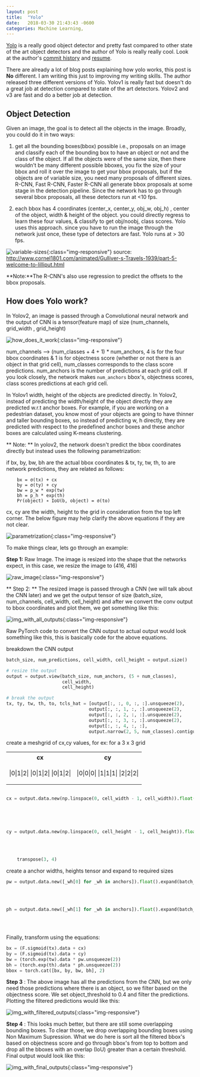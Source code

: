 ```yaml
---
layout: post
title:  "Yolo"
date:   2018-03-30 21:43:43 -0600
categories: Machine Learning,
---
```


[Yolo](https://pjreddie.com/media/files/papers/YOLOv3.pdf) is a really
good object detector and pretty fast compared to other state of the art object detectors and
the author of Yolo is really really cool. Look at the author's [commit history](https://github.com/pjreddie/darknet/commits/master?after=508381b37fe75e0e1a01bcb2941cb0b31eb0e4c9+34)
and  [resume](https://pjreddie.com/static/Redmon%20Resume.pdf).

There are already a lot of blog posts explaining how yolo works, this post is **No** different.
I am writing this just to improving my writing skills. The author released three different versions
of Yolo. Yolov1 is really fast but doesn't do a great job at detection compared to state of the art
detectors. Yolov2 and v3 are fast and do a better job at detection.
<!-- I will talk about Yolo v2 & v3 in this post. -->

## Object Detection

Given an image, the goal is to detect all the objects in the image. Broadly, you could do it in two
ways:
1. get all the bounding boxes(bbox) possible i.e., proposals on an image and classify each of the bounding box to have an
object or not and the class of the object. If all the objects were of the same size, then there wouldn't
be many different possible bboxes, you fix the size of your bbox and roll it over the image to
get your bbox proposals, but if the objects are of variable size, you need many proposals of different
sizes. R-CNN, Fast R-CNN, Faster R-CNN all generate bbox proposals at some stage in the detection pipeline.
Since the network has to go through several bbox proposals, all these detectors run at <10 fps.

2. each bbox has 4 coordinates (center_x, center_y, obj_w, obj_h) , center of the object, width & height
of the object. you could directly regress to learn these four values, & classify to get obj/noobj, class
scores. Yolo uses this approach. since you have to run the image through the network just once, these type
of detectors are fast. Yolo runs at > 30 fps.

![variable-sizes]({{site.baseurl}}/images/large_vs_small.jpg){:class="img-responsive"}
source: http://www.cornel1801.com/animated/Gulliver-s-Travels-1939/part-5-welcome-to-lilliput.html

**Note:**The R-CNN's also use regression to predict the offsets to the bbox proposals.

## How does Yolo work?

In Yolov2, an image is passed through a Convolutional neural network and the output of CNN is a tensor(feature map) of size
(num_channels,  grid_width , grid_height)

![how_does_it_work]({{site.baseurl}}/images/how_does_it_work3.png){:class="img-responsive"}

num_channels --> (num_classes + 4 + 1) * num_anchors, 4 is for the four bbox coordinates & 1 is
for objectness score (whether or not there is an object in that grid cell), num_classes corresponds to the class score
predictions. num_anchors is the number of predictions at each grid cell. If you look closely, the network makes `num_anchors`
bbox's, objectness scores, class scores predictions at each grid cell.

In Yolov1 width, height of the objects are predicted directly. In Yolov2, instead of predicting the width/height of the object directly
they are predicted w.r.t anchor boxes. For example, if you are working on a pedestrian dataset, you know most of your
objects are going to have thinner and taller bounding boxes, so instead of predicting w, h directly, they are predicted with respect to the
predefined anchor boxes and these anchor boxes are calculated using K-means clustering.

** Note: ** In yolov2, the network doesn't predict the bbox coordinates directly but instead uses the following parametrization:

if bx, by, bw, bh are the actual bbox coordinates & tx, ty, tw, th, to are network predictions, they are related as follows:

        bx = σ(tx) + cx
        by = σ(ty) + cy
        bw = p_w * exp(tw)
        bh = p_h * exp(th)
        Pr(object) ∗ IoU(b, object) = σ(to)

cx, cy are the width, height to the grid in consideration from the top left corner. The below figure may help clarify the above
equations if they are not clear.

![parametrization]({{site.baseurl}}/images/feature_map.png){:class="img-responsive"}

To make things clear, lets go through an example:

**Step 1:** Raw Image. The image is resized into the shape that the networks expect, in this case,
we resize the image to (416, 416)

![raw_image]({{site.baseurl}}/images/raw_image.png){:class="img-responsive"}

** Step 2: ** The resized image is passed through a CNN (we will talk about the CNN later) and we get
the output tensor of size (batch_size, num_channels, cell_width, cell_height) and after we convert the conv
output to bbox coordinates and plot them, we get something like this:

![img_with_all_outputs]({{site.baseurl}}/images/img_with_all_outputs.png){:class="img-responsive"}

Raw PyTorch code to convert the CNN output to actual output would look something like this, this is
basically code for the above equations.

breakdown the CNN output

```python
batch_size, num_predictions, cell_width, cell_height = output.size()

# resize the output
output = output.view(batch_size, num_anchors, (5 + num_classes),
                     cell_width,
                     cell_height)

# break the output
tx, ty, tw, th, to, tcls_hat = [output[:, :, 0, :, :].unsqueeze(2),
                               output[:, :, 1, :, :].unsqueeze(2),
                               output[:, :, 2, :, :].unsqueeze(2),
                               output[:, :, 3, :, :].unsqueeze(2),
                               output[:, :, 4, :, :],
                               output.narrow(2, 5, num_classes).contiguous()]
```

create a meshgrid of cx,cy values, for ex: for a 3 x 3 grid
<table>
<tr><th>cx </th><th>cy</th></tr>
<tr><td>

|0|1|2|
|0|1|2|
|0|1|2|

</td><td>

|0|0|0|
|1|1|1|
|2|2|2|

</td></tr> </table>


```python

cx = output.data.new(np.linspace(0, cell_width - 1, cell_width)).float().expand(batch_size,
                                                                                num_anchors,
                                                                                1,
                                                                                cell_width,
                                                                                cell_height)

cy = output.data.new(np.linspace(0, cell_height - 1, cell_height)).float().expand(batch_size,
                                                                                  num_anchors,
                                                                                  1,
                                                                                  cell_width,
                                                                                  cell_height). \
    transpose(3, 4)
```

create a anchor widths, heights tensor and expand to required sizes

```python
pw = output.data.new([_wh[0] for _wh in anchors]).float().expand(batch_size,
                                                                            cell_width,
                                                                            cell_height,
                                                                            num_anchors).transpose(1, 3)

ph = output.data.new([_wh[1] for _wh in anchors]).float().expand(batch_size,
                                                                             cell_width,
                                                                             cell_height,
                                                                             num_anchors).transpose(1, 3)
```


Finally, transform using the equations:

```python
bx = (F.sigmoid(tx).data + cx)
by = (F.sigmoid(tx).data + cy)
bw = (torch.exp(tw).data * pw.unsqueeze(2))
bh = (torch.exp(th).data * ph.unsqueeze(2))
bbox = torch.cat([bx, by, bw, bh], 2)
```

**Step 3** : The above image has all the predictions from the CNN, but we only need those predictions where
there is an object, so we filter based on the objectness score. We set object_threshold to 0.4 and filter the
predictions. Plotting the filtered predictions would like this:

![img_with_filtered_outputs]({{site.baseurl}}/images/img_with_filtered_outputs.png){:class="img-responsive"}

**Step 4** : This looks much better, but there are still some overlapping bounding boxes. To clear those,
we drop overlapping bounding boxes using Non Maximum Supression. What we do here is sort all the
filtered bbox's based on objectness score and go through bbox's from top to bottom and drop all the bboxes with
an overlap (IoU) greater than a certain threshold. Final output would look like this:

![img_with_final_outputs]({{site.baseurl}}/images/img_with_final_outputs.png){:class="img-responsive"}


